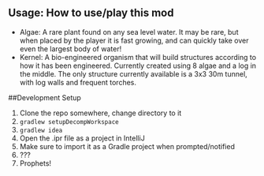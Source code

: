 ## Usage: How to use/play this mod
- Algae: A rare plant found on any sea level water. It may be rare, but when placed by the player it is fast growing,
and can quickly take over even the largest body of water!
- Kernel: A bio-engineered organism that will build structures according to how it has been engineered. Currently created
using 8 algae and a log in the middle. The only structure currently available is a 3x3 30m tunnel, with log walls and
frequent torches.

##Development Setup
1. Clone the repo somewhere, change directory to it
2. ```gradlew setupDecompWorkspace```
3. ```gradlew idea```
4. Open the .ipr file as a project in IntelliJ
5. Make sure to import it as a Gradle project when prompted/notified
6. ???
7. Prophets!